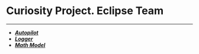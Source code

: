 # Curiosity Project. Eclipse Team

---

* [_**Autopilot**_](./autopilot)
* [_**Logger**_](./logger)
* [_**Math Model**_](./math_model)

